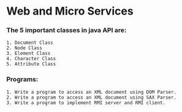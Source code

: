 # Web and Micro Services
### The 5 important classes in java API are:
    1. Document Class
    2. Node Class
    3. Element Class
    4. Character Class
    5. Attribute Class
### Programs:
    1. Write a program to access an XML document using DOM Parser.
    2. Write a program to access an XML document using SAX Parser.
    3. Write a program to implement RMI server and RMI client.
